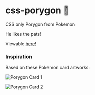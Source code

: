 # css-porygon 💠
CSS only Porygon from Pokemon

He likes the pats!

Viewable [here!](https://daviddeejjames.github.io/css-porygon/)

### Inspiration
Based on these Pokemon card artworks:

![Porygon Card 1](http://static.api6.studiobebop.net/pokemon_data/card_images/Porygon__81_106__Great_Encounters.jpg)

![Porygon Card 2](http://static.api6.studiobebop.net/pokemon_data/card_images/Porygon__71_108__Evolutions.jpg)

